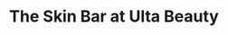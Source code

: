 ---
title: "The Skin Bar at Ulta Beauty"
url: /highland/the-skin-bar-at-ulta-beauty/
shop: beauty
---